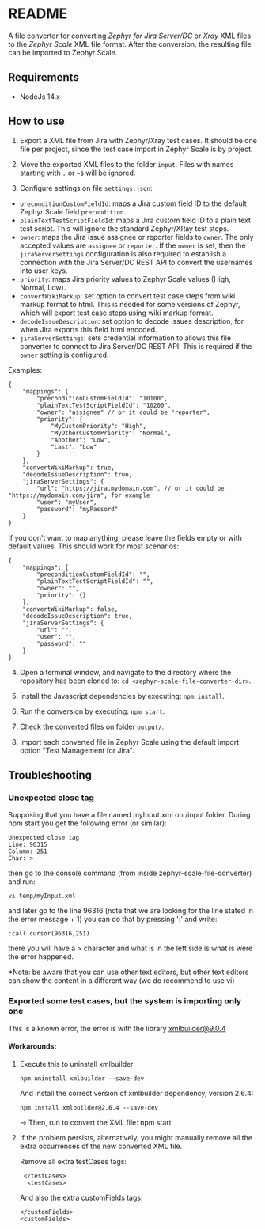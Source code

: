 
# README #

A file converter for converting *Zephyr for Jira Server/DC* or *Xray* XML files to the *Zephyr Scale* XML file format. After the conversion, the resulting file can be imported to Zephyr Scale.

## Requirements ##
* NodeJs 14.x

## How to use ##
1) Export a XML file from Jira with Zephyr/Xray test cases. It should be one file per project, since the test case import in Zephyr Scale is by project.

2) Move the exported XML files to the folder ``input``. Files with names starting with ``.`` or ``~$`` will be ignored.

3) Configure settings on file ``settings.json``:

* ``preconditionCustomFieldId``: maps a Jira custom field ID to the default Zephyr Scale field ``precondition``.
* ``plainTextTestScriptFieldId``: maps a Jira custom field ID to a plain text test script. This will ignore the standard Zephyr/XRay test steps.
* ``owner``: maps the Jira issue assignee or reporter fields to ``owner``. The only accepted values are ``assignee`` or ``reporter``. If the ``owner`` is set, then the ``jiraServerSettings`` configuration is also required to establish a connection with the Jira Server/DC REST API to convert the usernames into user keys.
* ``priority``: maps Jira priority values to Zephyr Scale values (High, Normal, Low).
* ``convertWikiMarkup``: set option to convert test case steps from wiki markup format to html. This is needed for some versions of Zephyr, which will export test case steps using wiki markup format.
* ``decodeIssueDescription``: set option to decode issues description, for when Jira exports this field html encoded.
* ``jiraServerSettings``: sets credential information to allows this file converter to connect to Jira Server/DC REST API. This is required if the ``owner`` setting is configured.
 
Examples:
```
{
	"mappings": {
		"preconditionCustomFieldId": "10100",
		"plainTextTestScriptFieldId": "10200",
		"owner": "assignee" // or it could be "reporter",
		"priority": {
			"MyCustomPriority": "High",
			"MyOtherCustomPriority": "Normal",
			"Another": "Low",
			"Last": "Low"
		}
	},
	"convertWikiMarkup": true,
	"decodeIssueDescription": true,
	"jiraServerSettings": {
		"url": "https://jira.mydomain.com", // or it could be "https://mydomain.com/jira", for example
		"user": "myUser",
		"password": "myPassord"
	}
}
```
If you don't want to map anything, please leave the fields empty or with default values. This should work for most scenarios:
```
{
	"mappings": {
		"preconditionCustomFieldId": "",
		"plainTextTestScriptFieldId": "",
		"owner": "",
		"priority": {}
	},
	"convertWikiMarkup": false,
	"decodeIssueDescription": true,
	"jiraServerSettings": {
		"url": "",
		"user": "",
		"password": ""
	}
}
```

4) Open a terminal window, and navigate to the directory where the repository has been cloned to: ``cd <zephyr-scale-file-converter-dir>``.

5) Install the Javascript dependencies by executing: ``npm install``.

6) Run the conversion by executing: ``npm start``.

7) Check the converted files on folder ``output/``.

8) Import each converted file in Zephyr Scale using the default import option "Test Management for Jira".

## Troubleshooting ##

### Unexpected close tag ###
Supposing that you have a file named myInput.xml on /input folder.
During npm start you get the following error (or similar):
```
Unexpected close tag
Line: 96315
Column: 251
Char: >
```
then go to the console command (from inside zephyr-scale-file-converter) and run:
```
vi temp/myInput.xml
```
and later go to the line 96316 (note that we are looking for the line stated in the error message + 1) 
you can do that by pressing ':' and write:
```
:call cursor(96316,251)
```
there you will have a > character and what is in the left side is what is were the error happened.

*Note: be aware that you can use other text editors, but other text editors can show the content in a different way (we do recommend to use vi)

### Exported some test cases, but the system is importing only one ###

This is a known error, the error is with the library xmlbuilder@9.0.4

#### Workarounds:

1. Execute this to uninstall xmlbuilder
    ```
    npm uninstall xmlbuilder --save-dev
    ```
    And install the correct version of xmlbuilder dependency,  version 2.6.4:
    ```
    npm install xmlbuilder@2.6.4 --save-dev
    ```
    → Then, run to convert the XML file: npm start

2. If the problem persists, alternatively, you might manually remove all the extra occurrences of the new converted XML file.

   Remove all extra testCases tags:

    ```
     </testCases>
      <testCases>
    ```
    And also the extra customFields tags:
    ```
    </customFields>
    <customFields>
    ```
